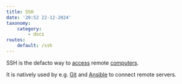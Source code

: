 ```yaml
---
title: SSH
date: '20:52 22-12-2024'
taxonomy:
    category:
        - docs
routes:
    default: /ssh
---
```


SSH is the defacto way to [access](/https://wiki.kotimme.cc/en/ssh-from-outside-of-home-network) remote [computers](/computers).

It is natively used by e.g. [Git](/git) and [Ansible](/ansible) to connect remote servers.